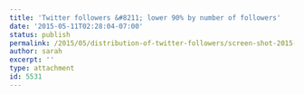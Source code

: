 ```yaml
---
title: 'Twitter followers &#8211; lower 90% by number of followers'
date: '2015-05-11T02:28:04-07:00'
status: publish
permalink: /2015/05/distribution-of-twitter-followers/screen-shot-2015-05-11-at-2-25-27-am
author: sarah
excerpt: ''
type: attachment
id: 5531
---
```

<!DOCTYPE html PUBLIC "-//W3C//DTD HTML 4.0 Transitional//EN" "http://www.w3.org/TR/REC-html40/loose.dtd">
<?xml encoding="UTF-8">
